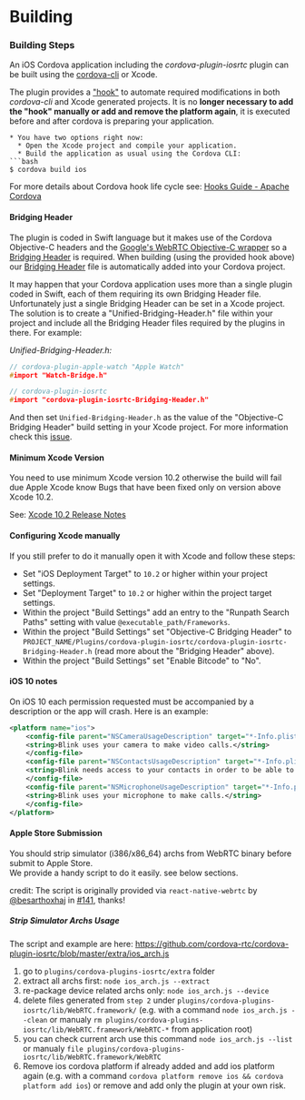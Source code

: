 # Building

### Building Steps

An iOS Cordova application including the *cordova-plugin-iosrtc* plugin can be built using the [cordova-cli](https://cordova.apache.org/docs/en/edge/guide_cli_index.md.html#The%20Command-Line%20Interface) or Xcode.

The plugin provides a ["hook"](../extra/hooks/iosrtc-swift-support.js) to automate required modifications in both *cordova-cli* and Xcode generated projects. It is no **longer necessary to add the "hook" manually or add and remove the platform again**, it is executed before and after cordova is preparing your application.

```
* You have two options right now:
  * Open the Xcode project and compile your application.
  * Build the application as usual using the Cordova CLI:
```bash
$ cordova build ios
```

For more details about Cordova hook life cycle see: [Hooks Guide - Apache Cordova](https://cordova.apache.org/docs/en/latest/guide/appdev/hooks/)


#### Bridging Header

The plugin is coded in Swift language but it makes use of the Cordova Objective-C headers and the [Google's WebRTC Objective-C wrapper](https://chromium.googlesource.com/external/webrtc/+/master/talk/app/webrtc/objc/) so a [Bridging Header](https://developer.apple.com/library/prerelease/ios/documentation/Swift/Conceptual/BuildingCocoaApps/MixandMatch.html) is required. When building (using the provided hook above) our [Bridging Header](../src/cordova-plugin-iosrtc-Bridging-Header.h) file is automatically added into your Cordova project.

It may happen that your Cordova application uses more than a single plugin coded in Swift, each of them requiring its own Bridging Header file. Unfortunately just a single Bridging Header can be set in a Xcode project. The solution is to create a "Unified-Bridging-Header.h" file within your project and include all the Bridging Header files required by the plugins in there. For example:

*Unified-Bridging-Header.h:*

```c
// cordova-plugin-apple-watch "Apple Watch"
#import "Watch-Bridge.h"

// cordova-plugin-iosrtc
#import "cordova-plugin-iosrtc-Bridging-Header.h"
```

And then set `Unified-Bridging-Header.h` as the value of the "Objective-C Bridging Header" build setting in your Xcode project. For more information check this [issue](https://github.com/cordova-rtc/cordova-plugin-iosrtc/issues/9).


#### Minimum Xcode Version

You need to use minimum Xcode version 10.2 otherwise the build will fail due Apple Xcode know Bugs that have been fixed only on version above Xcode 10.2.

See: [Xcode 10.2 Release Notes](https://developer.apple.com/documentation/xcode_release_notes/xcode_10_2_release_notes)

#### Configuring Xcode manually

If you still prefer to do it manually open it with Xcode and follow these steps:

* Set "iOS Deployment Target" to `10.2` or higher within your project settings.
* Set "Deployment Target" to `10.2` or higher within the project target settings.
* Within the project "Build Settings" add an entry to the "Runpath Search Paths" setting with value `@executable_path/Frameworks`.
* Within the project "Build Settings" set "Objective-C Bridging Header" to `PROJECT_NAME/Plugins/cordova-plugin-iosrtc/cordova-plugin-iosrtc-Bridging-Header.h` (read more about the "Bridging Header" above).
* Within the project "Build Settings" set "Enable Bitcode" to "No".


#### iOS 10 notes

On iOS 10 each permission requested must be accompanied by a description or the app will crash. Here is an example:

```xml
<platform name="ios">
    <config-file parent="NSCameraUsageDescription" target="*-Info.plist">
	<string>Blink uses your camera to make video calls.</string>
    </config-file>
    <config-file parent="NSContactsUsageDescription" target="*-Info.plist">
	<string>Blink needs access to your contacts in order to be able to call them.</string>
    </config-file>
    <config-file parent="NSMicrophoneUsageDescription" target="*-Info.plist">
	<string>Blink uses your microphone to make calls.</string>
    </config-file>
</platform>
```

#### Apple Store Submission

You should strip simulator (i386/x86_64) archs from WebRTC binary before submit to Apple Store.  
We provide a handy script to do it easily. see below sections.

credit: The script is originally provided via `react-native-webrtc` by [@besarthoxhaj](https://github.com/besarthoxhaj) in [#141](https://github.com/react-native-webrtc/react-native-webrtc/issues/141), thanks!

##### Strip Simulator Archs Usage

The script and example are here: https://github.com/cordova-rtc/cordova-plugin-iosrtc/blob/master/extra/ios_arch.js

1. go to `plugins/cordova-plugins-iosrtc/extra` folder
2. extract all archs first: `node ios_arch.js --extract`
3. re-package device related archs only: `node ios_arch.js --device`
4. delete files generated from `step 2` under `plugins/cordova-plugins-iosrtc/lib/WebRTC.framework/` (e.g. with a command `node ios_arch.js --clean` or manualy `rm plugins/cordova-plugins-iosrtc/lib/WebRTC.framework/WebRTC-*` from application root)
5. you can check current arch use this command  `node ios_arch.js --list` or manualy `file plugins/cordova-plugins-iosrtc/lib/WebRTC.framework/WebRTC`
6. Remove ios cordova platform if already added and add ios platform again (e.g. with a command `cordova platform remove ios && cordova platform add ios`) or remove and add only the plugin at your own risk.


